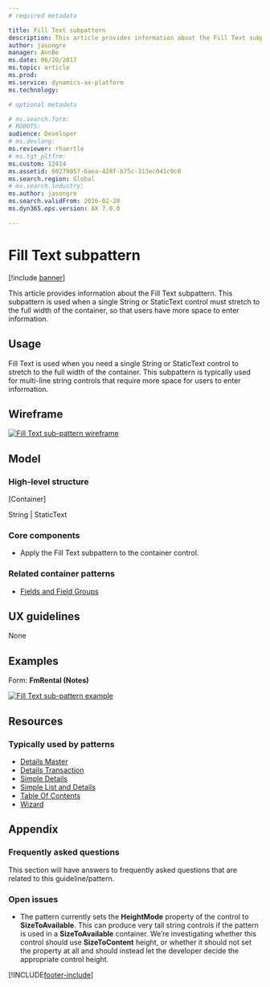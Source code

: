 ```yaml
---
# required metadata

title: Fill Text subpattern
description: This article provides information about the Fill Text subpattern.
author: jasongre
manager: AnnBe
ms.date: 06/20/2017
ms.topic: article
ms.prod: 
ms.service: dynamics-ax-platform
ms.technology: 

# optional metadata

# ms.search.form: 
# ROBOTS: 
audience: Developer
# ms.devlang: 
ms.reviewer: rhaertle
# ms.tgt_pltfrm: 
ms.custom: 12414
ms.assetid: 60279057-6aea-428f-b75c-313ec041c0c0
ms.search.region: Global
# ms.search.industry: 
ms.author: jasongre
ms.search.validFrom: 2016-02-28
ms.dyn365.ops.version: AX 7.0.0

---
```


# Fill Text subpattern

[!include [banner](../includes/banner.md)]

This article provides information about the Fill Text subpattern. This subpattern is used when a single String or StaticText control must stretch to the full width of the container, so that users have more space to enter information.

Usage
-----

Fill Text is used when you need a single String or StaticText control to stretch to the full width of the container. This subpattern is typically used for multi-line string controls that require more space for users to enter information.

## Wireframe

[![Fill Text sub-pattern wireframe](./media/filltext1.png)](./media/filltext1.png)

## Model
### High-level structure

[Container]

String | StaticText

### Core components

-   Apply the Fill Text subpattern to the container control.

### Related container patterns

-   [Fields and Field Groups](fields-field-groups-subpattern.md)

## UX guidelines
None

## Examples
Form: **FmRental (Notes)** 

[![Fill Text sub-pattern example](./media/filltext2.png)](./media/filltext2.png)

## Resources
### Typically used by patterns

-   [Details Master](details-master-form-pattern.md)
-   [Details Transaction](details-transaction-form-pattern.md)
-   [Simple Details](simple-details-form-pattern.md)
-   [Simple List and Details](simple-list-details-form-pattern.md)
-   [Table Of Contents](table-of-contents-form-pattern.md)
-   [Wizard](wizard-form-pattern.md)

## Appendix
### Frequently asked questions

This section will have answers to frequently asked questions that are related to this guideline/pattern.

### Open issues

-   The pattern currently sets the **HeightMode** property of the control to **SizeToAvailable**. This can produce very tall string controls if the pattern is used in a **SizeToAvailable** container. We’re investigating whether this control should use **SizeToContent** height, or whether it should not set the property at all and should instead let the developer decide the appropriate control height.






[!INCLUDE[footer-include](../../../includes/footer-banner.md)]